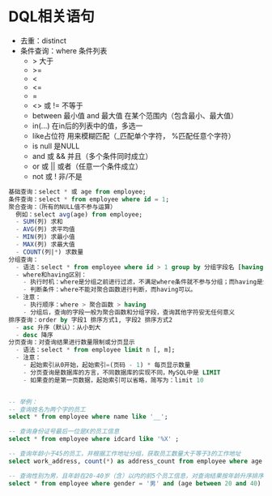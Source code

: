# DQL相关语句

- 去重：distinct
- 条件查询：where 条件列表
  - &gt; 大于
  - &gt;=
  - <
  - &lt;=
  - =
  - <> 或 != 不等于
  - between 最小值 and 最大值 在某个范围内（包含最小、最大值）
  - in(...) 在in后的列表中的值，多选一
  - like占位符 用来模糊匹配（_匹配单个字符， %匹配任意个字符）
  - is null 是NULL
  - and 或 &&  并且（多个条件同时成立）
  - or 或 || 或者（任意一个条件成立）
  - not 或 ! 非/不是

```SQL
基础查询：select * 或 age from employee;
条件查询：select * from employee where id = 1;
聚合查询：（所有的NULL值不参与运算）
  例如：select avg(age) from employee;
  - SUM(列) 求和
  - AVG(列) 求平均值
  - MIN(列) 求最小值
  - MAX(列) 求最大值
  - COUNT(列|*) 求数量
分组查询：
  - 语法：select * from employee where id > 1 group by 分组字段名 [having 分组后过滤条件]
  - where和having区别：
    - 执行时机：where是分组之前进行过滤，不满足where条件就不参与分组；而having是分组之后对结果进行过滤
    - 判断条件：where不能对聚合函数进行判断，而having可以。
  - 注意：
    - 执行顺序：where > 聚合函数 > having
    - 分组后，查询的字段一般为聚合函数和分组字段，查询其他字符安无任何意义
排序查询：order by 字段1 排序方式1, 字段2 排序方式2
  - asc 升序（默认）：从小到大
  - desc 降序
分页查询：对查询结果进行数量限制或分页显示
  - 语法：select * from employee limit n [, m];
  - 注意：
    - 起始索引从0开始，起始索引=(页码 - 1) * 每页显示数量
    - 分页查询是数据库的方言，不同数据库的实现不同，MySQL中是 LIMIT
    - 如果查的是第一页数据，起始索引可以省略，简写为：limit 10


-- 举例：
-- 查询姓名为两个字的员工
select * from employee where name like '__';

-- 查询身份证号最后一位是X的员工信息
select * from employee where idcard like '%X' ;

-- 查询年龄小于45的员工，并根据工作地址分组，获取员工数量大于等于3的工作地址
select work_address, count(*) as address_count from employee where age < 45 group by work_address having address_count >= 3;

-- 查询性别为男，且年龄在20-40岁（含）以内的前5个员工信息，对查询结果按年龄升序排序，年龄相同按入职时间降序排序
select * from employee where gender = '男' and (age between 20 and 40) order by age asc, entrydate desc limit 5;
```